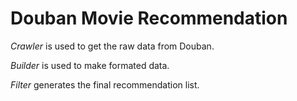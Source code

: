 Douban Movie Recommendation
===

*Crawler* is used to get the raw data from Douban.

*Builder* is used to make formated data.

*Filter* generates the final recommendation list.
